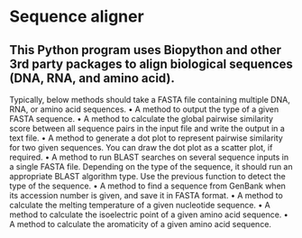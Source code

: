 # Sequence aligner

## This Python program uses Biopython and other 3rd party packages to align biological sequences (DNA, RNA, and amino acid). 

Typically, below methods should take a FASTA file containing multiple DNA, RNA, or amino acid sequences.
•	A method to output the type of a given FASTA sequence.
•	A method to calculate the global pairwise similarity score between all sequence pairs in the input file and write the output in a text file.
•	A method to generate a dot plot to represent pairwise similarity for two given sequences. You can draw the dot plot as a scatter plot, if required.
•	A method to run BLAST searches on several sequence inputs in a single FASTA file. Depending on the type of the sequence, it should run an appropriate BLAST algorithm type. Use the previous function to detect the type of the sequence.
•	A method to find a sequence from GenBank when its accession number is given, and save it in FASTA format.
•	A method to calculate the melting temperature of a given nucleotide sequence.
•	A method to calculate the isoelectric point of a given amino acid                                                                                                                                                 sequence.
•	A method to calculate the aromaticity of a given amino acid sequence.
